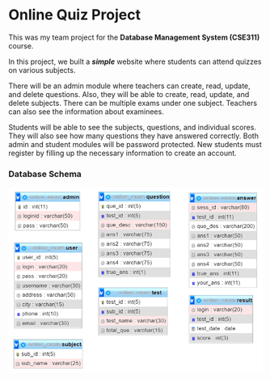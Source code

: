 # Online Quiz Project
This was my team project for the **Database Management System (CSE311)** course. 


In this project, we built a **_simple_** website where students can attend quizzes on various subjects. 

There will be an admin module where teachers can create, read, update, and delete questions. Also, they will be able to create, read, update, and delete subjects. There can be multiple exams under one subject. Teachers can also see the information about examinees.

Students will be able to see the subjects, questions, and individual scores. They will also see how many questions they have answered correctly. 
Both admin and student modules will be password protected. 
New students must register by filling up the necessary information to create an account.

### Database Schema 
![alt text](https://github.com/ShafayetRajit/OnlineQuizProject/blob/main/DatabaseSchema.png) 
